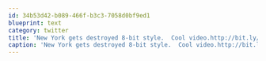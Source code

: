 ```yaml
---
id: 34b53d42-b089-466f-b3c3-7058d0bf9ed1
blueprint: text
category: twitter
title: 'New York gets destroyed 8-bit style.  Cool video.http://bit.ly/bg5rR8'
caption: 'New York gets destroyed 8-bit style.  Cool video.http://bit.ly/bg5rR8'
---
```

